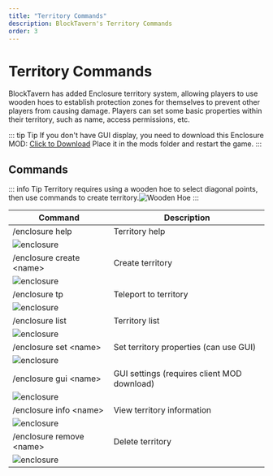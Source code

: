 ```yaml
---
title: "Territory Commands"
description: BlockTavern's Territory Commands
order: 3
---
```


# Territory Commands
BlockTavern has added Enclosure territory system, allowing players to use wooden hoes to establish protection zones for themselves to prevent other players from causing damage. Players can set some basic properties within their territory, such as name, access permissions, etc.

::: tip Tip
If you don't have GUI display, you need to download this Enclosure MOD: [Click to Download](/assets/GameplayGuide/enclosure-order/[领地]enclosure-fabric-0.4.5+1.21.jar) 
Place it in the mods folder and restart the game.
:::

## Commands

::: info Tip
Territory requires using a wooden hoe to select diagonal points, then use commands to create territory.![Wooden Hoe](/assets/GameplayGuide/enclosure-order/wooden_hoe.png "Wooden Hoe")
:::


| Command | Description |
| --- | --- |
| /enclosure help | Territory help |
| ![enclosure](/assets/GameplayGuide/enclosure-order/enclosure-order01.png) |  |
| /enclosure create \<name\> | Create territory |
| ![enclosure](/assets/GameplayGuide/enclosure-order/enclosure-order02.png) |  |
| /enclosure tp | Teleport to territory |
| ![enclosure](/assets/GameplayGuide/enclosure-order/enclosure-order03.png) |  |
| /enclosure list | Territory list |
| ![enclosure](/assets/GameplayGuide/enclosure-order/enclosure-order04.png) |  |
| /enclosure set \<name\> | Set territory properties (can use GUI) |
| ![enclosure](/assets/GameplayGuide/enclosure-order/enclosure-order05.png) |  |
| /enclosure gui \<name\> | GUI settings (requires client MOD download) |
| ![enclosure](/assets/GameplayGuide/enclosure-order/enclosure-order06.png) |  |
| /enclosure info \<name\> | View territory information |
| ![enclosure](/assets/GameplayGuide/enclosure-order/enclosure-order07.png) |  |
| /enclosure remove \<name\> | Delete territory |
| ![enclosure](/assets/GameplayGuide/enclosure-order/enclosure-order08.png) |  |



<Contributors />

<GitHistoryInformation />